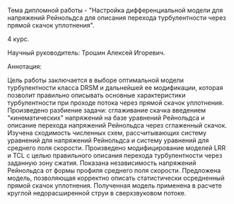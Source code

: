 Тема дипломной работы - "Настройка дифференциальной модели для напряжений Рейнольдса для описания перехода турбулентности через прямой скачок уплотнения".

4 курс.

Научный руководитель: Трошин Алексей Игоревич.

Аннотация:

Цель работы заключается в выборе оптимальной модели турбулентности класса DRSM и дальнейшей ее модификации, которая позволит правильно описывать основные характеристики турбулентности при проходе потока через прямой скачок уплотнения. Произведено разбиение задачи: сглаживание скачка введением "кинематических" напряжений на базе уравнений Рейнольдса и описание перехода напряжений Рейнольдса через сглаженный скачок. Изучена сходимость численных схем, рассчитывающих систему уравнений для напряжений Рейнольдса и систему уравнений для среднего поля скорости. Произведено модифицирование моделей LRR и TCL с целью правильного описания перехода турбулентности через заданную зону сжатия. Показана независимость напряжений Рейнольдса от формы профиля среднего поля скорости. Предложена модель, позволяющая корректно описать статистически осредненный прямой скачок уплотнения. Полученная модель применена в расчете круглой недорасширенной струи в сверхзвуковом потоке.
